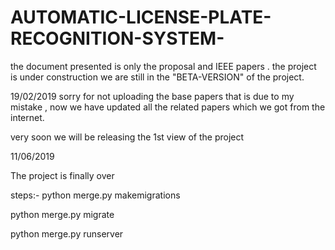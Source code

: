 # AUTOMATIC-LICENSE-PLATE-RECOGNITION-SYSTEM-
the document presented is only the proposal and IEEE papers .
the project is under construction we are still in the "BETA-VERSION" of the project.


19/02/2019
sorry for not uploading the base papers that is due to my mistake ,
now we have updated all the related papers which we got from the internet.

very soon we will be releasing the 1st view of the project




11/06/2019


The project is finally over

steps:-
python merge.py makemigrations


python merge.py migrate


python merge.py runserver
